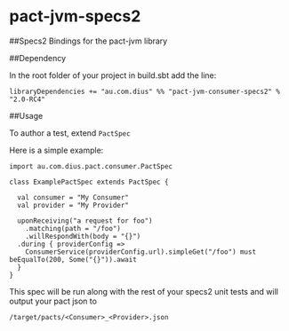 pact-jvm-specs2
===============

##Specs2 Bindings for the pact-jvm library

##Dependency

In the root folder of your project in build.sbt add the line:
```
libraryDependencies += "au.com.dius" %% "pact-jvm-consumer-specs2" % "2.0-RC4"
```

##Usage

To author a test, extend `PactSpec`

Here is a simple example:

```
import au.com.dius.pact.consumer.PactSpec

class ExamplePactSpec extends PactSpec {

  val consumer = "My Consumer"
  val provider = "My Provider"

  uponReceiving("a request for foo")
    .matching(path = "/foo")
    .willRespondWith(body = "{}")
  .during { providerConfig =>
    ConsumerService(providerConfig.url).simpleGet("/foo") must beEqualTo(200, Some("{}")).await
  }
}

```

This spec will be run along with the rest of your specs2 unit tests and will output your pact json to

```
/target/pacts/<Consumer>_<Provider>.json
```
